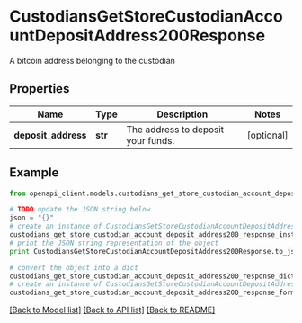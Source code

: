 # CustodiansGetStoreCustodianAccountDepositAddress200Response

A bitcoin address belonging to the custodian

## Properties
Name | Type | Description | Notes
------------ | ------------- | ------------- | -------------
**deposit_address** | **str** | The address to deposit your funds. | [optional] 

## Example

```python
from openapi_client.models.custodians_get_store_custodian_account_deposit_address200_response import CustodiansGetStoreCustodianAccountDepositAddress200Response

# TODO update the JSON string below
json = "{}"
# create an instance of CustodiansGetStoreCustodianAccountDepositAddress200Response from a JSON string
custodians_get_store_custodian_account_deposit_address200_response_instance = CustodiansGetStoreCustodianAccountDepositAddress200Response.from_json(json)
# print the JSON string representation of the object
print CustodiansGetStoreCustodianAccountDepositAddress200Response.to_json()

# convert the object into a dict
custodians_get_store_custodian_account_deposit_address200_response_dict = custodians_get_store_custodian_account_deposit_address200_response_instance.to_dict()
# create an instance of CustodiansGetStoreCustodianAccountDepositAddress200Response from a dict
custodians_get_store_custodian_account_deposit_address200_response_form_dict = custodians_get_store_custodian_account_deposit_address200_response.from_dict(custodians_get_store_custodian_account_deposit_address200_response_dict)
```
[[Back to Model list]](../README.md#documentation-for-models) [[Back to API list]](../README.md#documentation-for-api-endpoints) [[Back to README]](../README.md)


